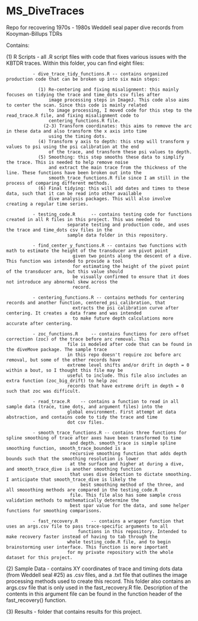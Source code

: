 # MS_DiveTraces
Repo for recovering 1970s - 1980s Weddell seal paper dive records from Kooyman-Billups TDRs


Contains: 

 (1) R Scripts     - all .R script files with code that fixes various issues with the KBTDR traces. 
 		  	Within this folder, you can find eight files:

			  - dive_trace_tidy_functions.R -- contains organized production code that can be broken up into six main steps: 

				(1) Re-centering and fixing misalignment: this mainly focuses on tidying the trace and time_dots csv files after
				    image processing steps in ImageJ. This code also aims to center the scan. Since this code is mainly related 
				    to image processing, I moved code for this step to the read_trace.R file, and fixing misalignment code to 
				    centering_functions.R file. 
			      (2-3) Transform coordinates: this aims to remove the arc in these data and also transform the x axis into time
				    using the timing dots. 
				(4) Transform y axis to depth: this step will transform y values to psi using the psi calibration at the end 
				    of the trace, and transform these psi values to depth. 
				(5) Smoothing: this step smooths these data to simplify the trace. This is needed to help remove noise 
				    and extract the main trace from the thickness of the line. These functions have been broken out into the 
				    smooth_trace_functions.R file since I am still in the process of comparing different methods. 
				(6) Final tidying: this will add dates and times to these data, such that it can be read into other available 
				    dive analysis packages. This will also involve creating a regular time series. 
			
			  - testing_code.R      -- contains testing code for functions created in all R files in this project. This was needed to 
						   separate testing and production code, and uses the trace and time_dots csv files in the 
						   sample data folder in this repository. 
			  
			  - find_center_y_functions.R -- contains two functions with math to estimate the height of the transducer arm pivot point 
						 	 given two points along the descent of a dive. This function was intended to provide a tool 
							 for estimating the height of the pivot point of the transducer arm, but this value should
							 be visually confirmed to ensure that it does not introduce any abnormal skew across the 
							 record. 	
						   
			  - centering_functions.R -- contains methods for centering records and another function, centered_psi_calibration, that 
						     extracts the psi calibration curve after centering. It creates a data frame and was intended 
						     to make future depth calculations more accurate after centering. 

			  - zoc_functions.R 	-- contains functions for zero offset correction (zoc) of the trace before arc removal. This 
						   file is modeled after code that can be found in the diveMove package. The sample trace
						   in this repo doesn't require zoc before arc removal, but some of the other records have
						   extreme level shifts and/or drift in depth = 0 within a bout, so I thought this file may be 
						   useful to include. This file also includes an extra function (zoc_big_drift) to help zoc 
						   records that have extreme drift in depth = 0 such that zoc was difficult. 

			  - read_trace.R 	-- contains a function to read in all sample data (trace, time dots, and argument files) into the 
						   global environment. First attempt at data abstraction, and contains code to tidy the trace and time 
						   dot csv files.   

			  - smooth_trace_functions.R -- contains three functions for spline smoothing of trace after axes have been transformed to time 
						   	and depth. smooth_trace is simple spline smoothing function, smooth_trace_bounded is a 
						   	recursive smoothing function that adds depth bounds such that the smoothing resolution is lower 
							at the surface and higher at during a dive, and smooth_trace_dive is another smoothing function 
							that uses dive detection to dictate smoothing. I anticipate that smooth_trace_dive is likely the 
						        best smoothing method of the three, and all smooothing methods are compared in the testing_code.R 
							file. This file also has some sample cross validation methods to mathematically determine the 
							best spar value for the data, and some helper functions for smoothing comparisons. 

			  - fast_recovery.R     -- contains a wrapper function that uses an args.csv file to pass trace-specific arguments to all 
					           functions in this repository. Intended to make recovery faster instead of having to tab through the 
						   whole testing_code.R file, and to begin brainstorming user interface. This function is more important 
						   for my private repository with the whole dataset for this project. 
 
 (2) Sample Data   - contains XY coordinates of trace and timing dots data (from Weddell seal #25) as .csv files, and a .txt file that outlines the image 
                     processing methods used to create this record. This folder also contains an args.csv file that is only used in the fast_recovery.R 
		     file. Description of the contents in this argument file can be found in the function header of the fast_recovery() function.

 (3) Results       - folder that contains results for this project.
 

